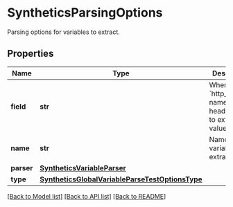 # SyntheticsParsingOptions

Parsing options for variables to extract.
## Properties
Name | Type | Description | Notes
------------ | ------------- | ------------- | -------------
**field** | **str** | When type is &#x60;http_header&#x60;, name of the header to use to extract the value. | [optional] 
**name** | **str** | Name of the variable to extract. | [optional] 
**parser** | [**SyntheticsVariableParser**](SyntheticsVariableParser.md) |  | [optional] 
**type** | [**SyntheticsGlobalVariableParseTestOptionsType**](SyntheticsGlobalVariableParseTestOptionsType.md) |  | [optional] 

[[Back to Model list]](README.md#documentation-for-models) [[Back to API list]](README.md#documentation-for-api-endpoints) [[Back to README]](README.md)


